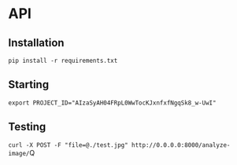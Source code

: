 # API

## Installation

`pip install -r requirements.txt`

## Starting

`export PROJECT_ID="AIzaSyAH04FRpL0WwTocKJxnfxfNgqSk8_w-UwI"`

## Testing

`curl -X POST -F "file=@./test.jpg" http://0.0.0.0:8000/analyze-image/`Q